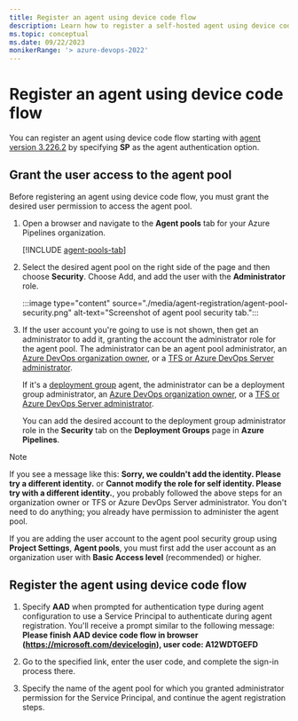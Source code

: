```yaml
---
title: Register an agent using device code flow
description: Learn how to register a self-hosted agent using device code flow
ms.topic: conceptual
ms.date: 09/22/2023
monikerRange: '> azure-devops-2022'
---
```


# Register an agent using device code flow

You can register an agent using device code flow starting with [agent version 3.226.2](https://github.com/microsoft/azure-pipelines-agent/releases/tag/v3.226.2) by specifying **SP** as the agent authentication option.

## Grant the user access to the agent pool

Before registering an agent using device code flow, you must grant the desired user permission to access the agent pool.

1. Open a browser and navigate to the **Agent pools** tab for your Azure Pipelines organization.

   [!INCLUDE [agent-pools-tab](./includes/agent-pools-tab/agent-pools-tab.md)]

1. Select the desired agent pool on the right side of the page and then choose **Security**. Choose Add, and add the user with the **Administrator** role.

   :::image type="content" source="./media/agent-registration/agent-pool-security.png" alt-text="Screenshot of agent pool security tab.":::

1. If the user account you're going to use is not shown, then get an administrator to add it, granting the account the administrator role for the agent pool. The administrator can be an agent pool administrator, an [Azure DevOps organization owner](../../organizations/accounts/faq-user-and-permissions-management.yml#find-owner), or a [TFS or Azure DevOps Server administrator](/azure/devops/server/admin/add-administrator).

   If it's a [deployment group](../release/deployment-groups/index.md) agent, the administrator can be a deployment group administrator, an [Azure DevOps organization owner](../../organizations/accounts/faq-user-and-permissions-management.yml#find-owner), or a [TFS or Azure DevOps Server administrator](/azure/devops/server/admin/add-administrator).

   You can add the desired account to the deployment group administrator role in the **Security** tab on the **Deployment Groups** page in **Azure Pipelines**.

> [!NOTE]
> If you see a message like this: **Sorry, we couldn't add the identity. Please try a different identity.** or **Cannot modify the role for self identity. Please try with a different identity.**, you probably followed the above steps for an organization owner or TFS or Azure DevOps Server administrator. You don't need to do anything; you already have permission to administer the agent pool.
>
> If you are adding the user account to the agent pool security group using **Project Settings**, **Agent pools**, you must first add the user account as an organization user with **Basic** **Access level** (recommended) or higher.

## Register the agent using device code flow

1. Specify **AAD** when prompted for authentication type during agent configuration to use a Service Principal to authenticate during agent registration. You'll receive a prompt similar to the following message: **Please finish AAD device code flow in browser (https://microsoft.com/devicelogin), user code: A12WDTGEFD**

1. Go to the specified link, enter the user code, and complete the sign-in process there.

1. Specify the name of the agent pool for which you granted administrator permission for the Service Principal, and continue the agent registration steps.